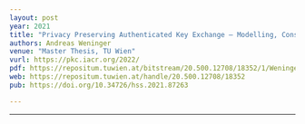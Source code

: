 ```yaml
---
layout: post
year: 2021
title: "Privacy Preserving Authenticated Key Exchange – Modelling, Constructions, Proofs and Verification"
authors: Andreas Weninger
venue: "Master Thesis, TU Wien"
vurl: https://pkc.iacr.org/2022/
pdf: https://repositum.tuwien.at/bitstream/20.500.12708/18352/1/Weninger%20Andreas%20Johann%20-%202021%20-%20Privacy%20Preserving%20Authenticated%20Key%20Exchange%20-...pdf
web: https://repositum.tuwien.at/handle/20.500.12708/18352
pub: https://doi.org/10.34726/hss.2021.87263

---
```


---


